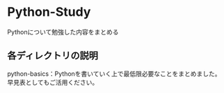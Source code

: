 # Python-Study
Pythonについて勉強した内容をまとめる

## 各ディレクトリの説明
python-basics：Pythonを書いていく上で最低限必要なことをまとめました。早見表としてもご活用ください。